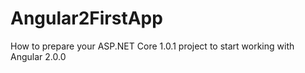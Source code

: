 # Angular2FirstApp
 How to prepare your ASP.NET Core 1.0.1 project to start working with Angular 2.0.0
 
